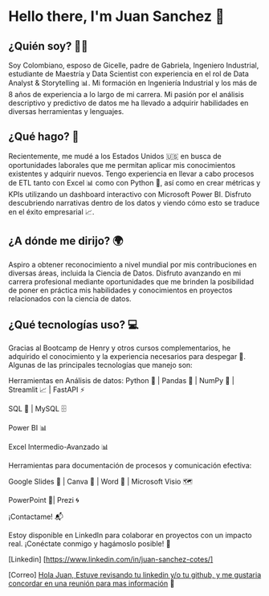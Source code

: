 # Hello there, I'm Juan Sanchez 👋

## ¿Quién soy? 🕵️‍♀️
Soy Colombiano, esposo de Gicelle, padre de Gabriela, Ingeniero Industrial, estudiante de Maestría y Data Scientist con experiencia en el rol de Data Analyst & Storytelling 📊. Mi formación en Ingeniería Industrial y los más de 8 años de experiencia a lo largo de mi carrera. Mi pasión por el análisis descriptivo y predictivo de datos me ha llevado a adquirir habilidades en diversas herramientas y lenguajes.

## ¿Qué hago? 🚀
Recientemente, me mudé a los Estados Unidos 🇺🇸 en busca de oportunidades laborales que me permitan aplicar mis conocimientos existentes y adquirir nuevos. Tengo experiencia en llevar a cabo procesos de ETL tanto con Excel 📊 como con Python 🐍, así como en crear métricas y KPIs utilizando un dashboard interactivo con Microsoft Power BI. Disfruto descubriendo narrativas dentro de los datos y viendo cómo esto se traduce en el éxito empresarial 📈.

## ¿A dónde me dirijo? 🌍
Aspiro a obtener reconocimiento a nivel mundial por mis contribuciones en diversas áreas, incluida la Ciencia de Datos. Disfruto avanzando en mi carrera profesional mediante oportunidades que me brinden la posibilidad de poner en práctica mis habilidades y conocimientos en proyectos relacionados con la ciencia de datos.

## ¿Qué tecnologías uso? 💻
Gracias al Bootcamp de Henry y otros cursos complementarios, he adquirido el conocimiento y la experiencia necesarios para despegar 🚀. Algunas de las principales tecnologías que manejo son:

Herramientas en Análisis de datos:
Python 🐍 | Pandas 🐼 | NumPy 🧮 | Streamlit 📈 | FastAPI ⚡<p>
SQL 💼 | MySQL 🗄️<p>
Power BI 📊<p>
Excel Intermedio-Avanzado 📊<p>
Herramientas para documentación de procesos y comunicación efectiva:<p>
Google Slides 📰 | Canva 🎨 | Word 📝 | Microsoft Visio 🗺️<p>
PowerPoint 📝| Prezi 🌀<p>

¡Contactame! 📬<p>
Estoy disponible en LinkedIn para colaborar en proyectos con un impacto real. ¡Conéctate conmigo y hagámoslo posible! 🤝<p>

[Linkedin] [https://www.linkedin.com/in/juan-sanchez-cotes/]<p>
[Correo] <a href=»juancsanchez1992@gmail.com?
Subject=Quiero%20contactar%20contigo»>Hola Juan, Estuve revisando tu linkedin y/o tu github, y me gustaria concordar en una reunión para mas información</a> 📧
